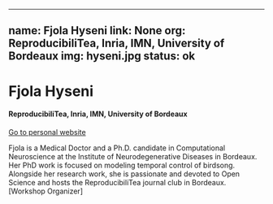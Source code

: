 
---
name: Fjola Hyseni
link: None
org: ReproducibiliTea, Inria, IMN, University of Bordeaux
img: hyseni.jpg
status: ok
---


# Fjola Hyseni

#### ReproducibiliTea, Inria, IMN, University of Bordeaux

[Go to personal website](None)

Fjola is a Medical Doctor and a Ph.D. candidate in Computational Neuroscience at the Institute of Neurodegenerative Diseases in Bordeaux. Her PhD work is focused on modeling temporal control of birdsong. Alongside her research work, she is passionate and devoted to  Open Science and hosts the ReproducibiliTea journal club in Bordeaux. [Workshop Organizer]

        